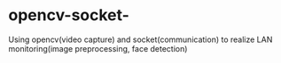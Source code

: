 # opencv-socket-
Using opencv(video capture) and socket(communication) to realize LAN monitoring(image preprocessing,  face detection)
